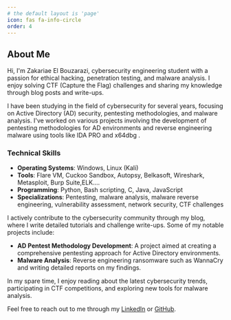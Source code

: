 ```yaml
---
# the default layout is 'page'
icon: fas fa-info-circle
order: 4
---
```


## About Me

Hi, I'm Zakariae El Bouzarazi, cybersecurity engineering student with a passion for ethical hacking, penetration testing, and malware analysis. I enjoy solving CTF (Capture the Flag) challenges and sharing my knowledge through blog posts and write-ups.

I have been studying in the field of cybersecurity for several years, focusing on Active Directory (AD) security, pentesting methodologies, and malware analysis. I've worked on various projects involving the development of pentesting methodologies for AD environments and reverse engineering malware using tools like IDA PRO and x64dbg .

### Technical Skills

- **Operating Systems**: Windows, Linux (Kali)
- **Tools**: Flare VM, Cuckoo Sandbox, Autopsy, Belkasoft, Wireshark, Metasploit, Burp Suite,ELK....
- **Programming**: Python, Bash scripting, C, Java, JavaScript
- **Specializations**: Pentesting, malware analysis, malware reverse engineering, vulnerability assessment, network security, CTF challenges
  
I actively contribute to the cybersecurity community through my blog, where I write detailed tutorials and challenge write-ups. Some of my notable projects include:
- **AD Pentest Methodology Development**: A project aimed at creating a comprehensive pentesting approach for Active Directory environments.
- **Malware Analysis**: Reverse engineering ransomware such as WannaCry and writing detailed reports on my findings.

In my spare time, I enjoy reading about the latest cybersecurity trends, participating in CTF competitions, and exploring new tools for malware analysis.

Feel free to reach out to me through my [LinkedIn](https://www.linkedin.com/in/zakariae-elbouzarazi-34126b293/) or [GitHub](https://github.com/elbouzarazi).




